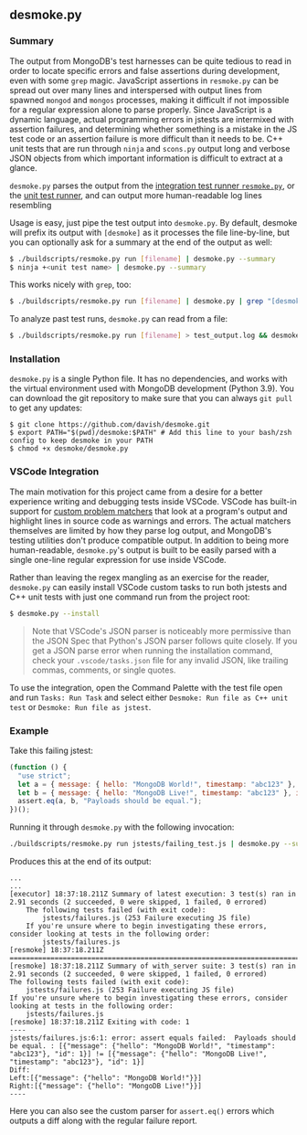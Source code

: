 ## desmoke.py

### Summary

The output from MongoDB's test harnesses can be quite tedious to read in order to locate specific errors and false assertions during development, even with some `grep` magic. JavaScript assertions in `resmoke.py` can be spread out over many lines and interspersed with output lines from spawned `mongod` and `mongos` processes, making it difficult if not impossible for a regular expression alone to parse properly. Since JavaScript is a dynamic language, actual programming errors in jstests are intermixed with assertion failures, and determining whether something is a mistake in the JS test code or an assertion failure is more difficult than it needs to be. C++ unit tests that are run through `ninja` and `scons.py` output long and verbose JSON objects from which important information is difficult to extract at a glance.

`desmoke.py` parses the output from the [integration test runner `resmoke.py`](https://github.com/mongodb/mongo/wiki/Test-The-Mongodb-Server#test-using-resmokepy), or the [unit test runner](https://github.com/mongodb/mongo/wiki/Test-The-Mongodb-Server#running-c-unit-tests), and can output more human-readable log lines resembling

Usage is easy, just pipe the test output into `desmoke.py`. By default, desmoke will prefix its output with `[desmoke]` as it processes the file line-by-line, but you can optionally ask for a summary at the end of the output as well:

```bash
$ ./buildscripts/resmoke.py run [filename] | desmoke.py --summary
$ ninja +<unit test name> | desmoke.py --summary
```

This works nicely with `grep`, too:

```bash
$ ./buildscripts/resmoke.py run [filename] | desmoke.py | grep "[desmoke]"
```

To analyze past test runs, `desmoke.py` can read from a file:

```bash
$ ./buildscripts/resmoke.py run [filename] > test_output.log && desmoke.py --summary test_output.log
```

### Installation

`desmoke.py` is a single Python file. It has no dependencies, and works with the virtual environment used with MongoDB development (Python 3.9). You can download the git repository to make sure that you can always `git pull` to get any updates:

```
$ git clone https://github.com/davish/desmoke.git
$ export PATH="$(pwd)/desmoke:$PATH" # Add this line to your bash/zsh config to keep desmoke in your PATH
$ chmod +x desmoke/desmoke.py
```

### VSCode Integration

The main motivation for this project came from a desire for a better experience writing and debugging tests inside VSCode. VSCode has built-in support for [custom problem matchers](https://code.visualstudio.com/docs/editor/tasks#_defining-a-problem-matcher) that look at a program's output and highlight lines in source code as warnings and errors. The actual matchers themselves are limited by how they parse log output, and MongoDB's testing utilities don't produce compatible output. In addition to being more human-readable, `desmoke.py`'s output is built to be easily parsed with a single one-line regular expression for use inside VSCode.

Rather than leaving the regex mangling as an exercise for the reader, `desmoke.py` can easily install VSCode custom tasks
to run both jstests and C++ unit tests with just one command run from the project root:

```bash
$ desmoke.py --install
```

> Note that VSCode's JSON parser is noticeably more permissive than the JSON Spec that Python's JSON parser follows quite closely. If you get a JSON parse error when running the installation command, check your `.vscode/tasks.json` file for any invalid JSON, like trailing commas, comments, or single quotes.

To use the integration, open the Command Palette with the test file open and run `Tasks: Run Task` and select either `Desmoke: Run file as C++ unit test` or `Desmoke: Run file as jstest`.

### Example

Take this failing jstest:

```javascript
(function () {
  "use strict";
  let a = { message: { hello: "MongoDB World!", timestamp: "abc123" }, id: 1 };
  let b = { message: { hello: "MongoDB Live!", timestamp: "abc123" }, id: 1 };
  assert.eq(a, b, "Payloads should be equal.");
})();
```

Running it through `desmoke.py` with the following invocation:

```bash
./buildscripts/resmoke.py run jstests/failing_test.js | desmoke.py --summary
```

Produces this at the end of its output:

```
...
...
[executor] 18:37:18.211Z Summary of latest execution: 3 test(s) ran in 2.91 seconds (2 succeeded, 0 were skipped, 1 failed, 0 errored)
    The following tests failed (with exit code):
        jstests/failures.js (253 Failure executing JS file)
    If you're unsure where to begin investigating these errors, consider looking at tests in the following order:
        jstests/failures.js
[resmoke] 18:37:18.211Z ================================================================================
[resmoke] 18:37:18.211Z Summary of with_server suite: 3 test(s) ran in 2.91 seconds (2 succeeded, 0 were skipped, 1 failed, 0 errored)
The following tests failed (with exit code):
    jstests/failures.js (253 Failure executing JS file)
If you're unsure where to begin investigating these errors, consider looking at tests in the following order:
    jstests/failures.js
[resmoke] 18:37:18.211Z Exiting with code: 1
----
jstests/failures.js:6:1: error: assert equals failed:  Payloads should be equal. : [{"message": {"hello": "MongoDB World!", "timestamp": "abc123"}, "id": 1}] != [{"message": {"hello": "MongoDB Live!", "timestamp": "abc123"}, "id": 1}]
Diff:
Left:[{"message": {"hello": "MongoDB World!"}}]
Right:[{"message": {"hello": "MongoDB Live!"}}]
----
```

Here you can also see the custom parser for `assert.eq()` errors which outputs a diff along with the regular failure report.
